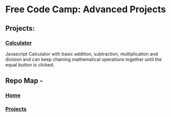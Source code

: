 # Free Code Camp: Advanced Projects
## Projects:
### [Calculator](calculator)

   Javascript Calculator with basic addition, subtraction, multiplication and division and can keep chaining mathematical operations together until the equal button is clicked.
   
## Repo Map -
### [Home](https://github.com/bddowningjennings-dev/free-code-camp)
### [Projects](..)